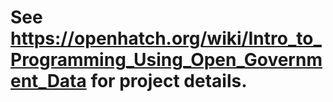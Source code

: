 # See https://openhatch.org/wiki/Intro_to_Programming_Using_Open_Government_Data for project details.
